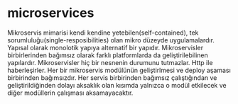 # microservices

Mikroservis mimarisi kendi kendine yetebilen(self-contained), tek sorumluluğu(single-resposibilities) olan mikro düzeyde uygulamalardır.
Yapısal olarak monolotik yapıya alternatif bir yapıdır. 
Mikroservisler birbirlerinden bağımsız olarak farklı platformlarda da geliştirilebilinen yapılardır.
Mikroservisler hiç bir nesnenin durumunu tutmazlar. Http ile haberleşirler.
Her bir mikroservis modülünün geliştirlmesi ve deploy aşaması birbirinden bağımsızdır. 
Her servis birbirinden bağımsız çalıştığından ve geliştirildiğinden dolayı aksaklık olan kısımda yalnızca 
o modül etkilecek ve diğer modüllerin çalışması aksamayacaktır.
